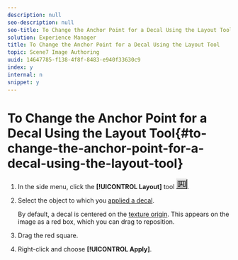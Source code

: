 ```yaml
---
description: null
seo-description: null
seo-title: To Change the Anchor Point for a Decal Using the Layout Tool
solution: Experience Manager
title: To Change the Anchor Point for a Decal Using the Layout Tool
topic: Scene7 Image Authoring
uuid: 14647785-f138-4f8f-8483-e940f33630c9
index: y
internal: n
snippet: y
---
```


# To Change the Anchor Point for a Decal Using the Layout Tool{#to-change-the-anchor-point-for-a-decal-using-the-layout-tool}

1. In the side menu, click the **[!UICONTROL Layout]** tool ![](assets/layout.png).
1. Select the object to which you [applied a decal](../../../c-vat-rend-pg/c-vat-rend-obj/c-vat-decals/t-vat-app-decal.md#task-16ff67be05f84b06b4c0caf73ff01f83).

   By default, a decal is centered on the [texture origin](../../../c-vat-obj-pg/c-vat-abt-obj-prop/c-vat-3d-obj-prop/c-vat-3d-flow-obj-prop/c-vat-text-tab-obj.md#concept-81d47c5bdaf64427a222acfee3e6d557). This appears on the image as a red box, which you can drag to reposition. 

1. Drag the red square.
1. Right-click and choose **[!UICONTROL Apply]**.
